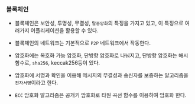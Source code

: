 ### 블록체인

- 블록체인은 보안성, 투명성, 무결성, `탈중앙화`의 특징을 가지고 있고, 이 특징으로 여러가지 어플리케이션을 활용할 수 있다.

- 블록체인의 네트워크는 기본적으로 `P2P` 네트워크에서 작동한다.
- 암호화에는 복호화 가능 암호화, 단방향 암호화로 나눠지고, 단방향 암호화는 해시함수로, `sha256`, keccak256등이 있다.
- 암호화에 서명과 확인을 이용해 메시지의 무결성과 송신자를 보증하는 알고리즘을 `전자서명`이라고 한다.
- `ECC` 암호화 알고리즘은 공개키 암호화로 타원 곡선 함수를 이용하여 암호화 한다.

